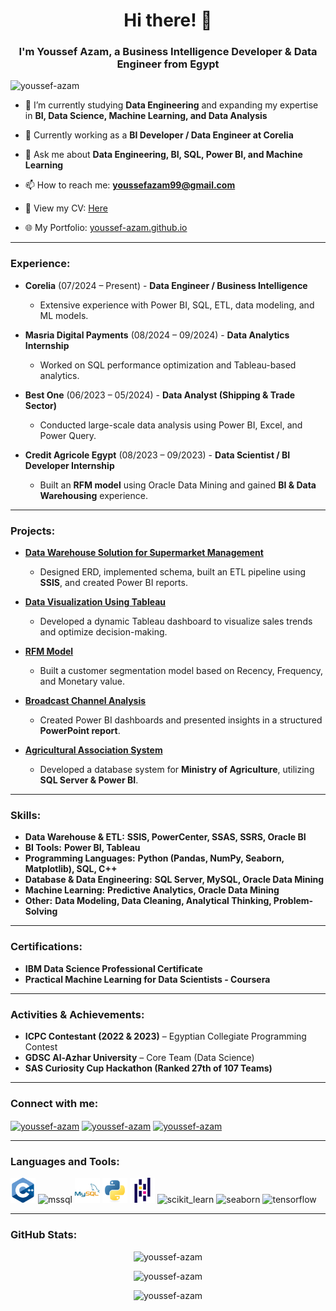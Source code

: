 <h1 align="center">Hi there! 👋</h1>
<h3 align="center">I'm Youssef Azam, a Business Intelligence Developer & Data Engineer from Egypt</h3>
<p align="left"> <img src="https://komarev.com/ghpvc/?username=youssef-azam&label=Profile%20views&color=0e75b6&style=flat" alt="youssef-azam" /> </p>

- 🌱 I’m currently studying **Data Engineering** and expanding my expertise in **BI, Data Science, Machine Learning, and Data Analysis**  

- 💼 Currently working as a **BI Developer / Data Engineer at Corelia**  

- 💬 Ask me about **Data Engineering, BI, SQL, Power BI, and Machine Learning**  

- 📫 How to reach me: **youssefazam99@gmail.com**  

- 📄 View my CV: [Here](https://drive.google.com/file/d/1J782lspCcC3O8ZrEpjMlDTnobcadZPZM/view?usp=sharing)  

- 🌐 My Portfolio: [youssef-azam.github.io](https://youssef-azam.github.io/YoussefAzam_Portfolio/#header)  

---

<h3 align="left">Experience:</h3>

- **Corelia** (07/2024 – Present) - **Data Engineer / Business Intelligence**  
  - Extensive experience with Power BI, SQL, ETL, data modeling, and ML models.  

- **Masria Digital Payments** (08/2024 – 09/2024) - **Data Analytics Internship**  
  - Worked on SQL performance optimization and Tableau-based analytics.  

- **Best One** (06/2023 – 05/2024) - **Data Analyst (Shipping & Trade Sector)**  
  - Conducted large-scale data analysis using Power BI, Excel, and Power Query.  

- **Credit Agricole Egypt** (08/2023 – 09/2023) - **Data Scientist / BI Developer Internship**  
  - Built an **RFM model** using Oracle Data Mining and gained **BI & Data Warehousing** experience.  

---

<h3 align="left">Projects:</h3>

- **[Data Warehouse Solution for Supermarket Management](https://github.com/youssef-azam/Data_Warehouse_supermarket-)**  
  - Designed ERD, implemented schema, built an ETL pipeline using **SSIS**, and created Power BI reports.  

- **[Data Visualization Using Tableau](https://www.kaggle.com/code/yossefazam/data-visualization-using-tableau)**  
  - Developed a dynamic Tableau dashboard to visualize sales trends and optimize decision-making.  

- **[RFM Model](https://github.com/youssef-azam/Broadcast_Chunnel_Analysis-/tree/main)**  
  - Built a customer segmentation model based on Recency, Frequency, and Monetary value.  

- **[Broadcast Channel Analysis](https://github.com/youssef-azam/Broadcast_Chunnel_Analysis-/tree/main)**  
  - Created Power BI dashboards and presented insights in a structured **PowerPoint report**.  

- **[Agricultural Association System](https://github.com/youssef-azam/Agricultural_association)**  
  - Developed a database system for **Ministry of Agriculture**, utilizing **SQL Server & Power BI**.  

---

<h3 align="left">Skills:</h3>

- **Data Warehouse & ETL:** **SSIS, PowerCenter, SSAS, SSRS, Oracle BI**  
- **BI Tools:** **Power BI, Tableau**  
- **Programming Languages:** **Python (Pandas, NumPy, Seaborn, Matplotlib), SQL, C++**  
- **Database & Data Engineering:** **SQL Server, MySQL, Oracle Data Mining**  
- **Machine Learning:** **Predictive Analytics, Oracle Data Mining**  
- **Other:** **Data Modeling, Data Cleaning, Analytical Thinking, Problem-Solving**  

---

<h3 align="left">Certifications:</h3>

- **IBM Data Science Professional Certificate**  
- **Practical Machine Learning for Data Scientists - Coursera**  

---

<h3 align="left">Activities & Achievements:</h3>

- **ICPC Contestant (2022 & 2023)** – Egyptian Collegiate Programming Contest  
- **GDSC Al-Azhar University** – Core Team (Data Science)  
- **SAS Curiosity Cup Hackathon (Ranked 27th of 107 Teams)**  

---

<h3 align="left">Connect with me:</h3>
<p align="left">
<a href="https://www.linkedin.com/in/youssef-azam-%F0%93%82%86-a36816231/" target="blank"><img align="center" src="https://raw.githubusercontent.com/rahuldkjain/github-profile-readme-generator/master/src/images/icons/Social/linked-in-alt.svg" alt="youssef-azam" height="30" width="40" /></a>
<a href="https://www.kaggle.com/yossefazam" target="blank"><img align="center" src="https://raw.githubusercontent.com/rahuldkjain/github-profile-readme-generator/master/src/images/icons/Social/kaggle.svg" alt="youssef-azam" height="30" width="40" /></a>
<a href="https://www.hackerrank.com/yossefazam549" target="blank"><img align="center" src="https://raw.githubusercontent.com/rahuldkjain/github-profile-readme-generator/master/src/images/icons/Social/hackerrank.svg" alt="youssef-azam" height="30" width="40" /></a>
</p>

---

<h3 align="left">Languages and Tools:</h3>
<p align="left"> 
  <img src="https://raw.githubusercontent.com/devicons/devicon/master/icons/cplusplus/cplusplus-original.svg" alt="cplusplus" width="40" height="40"/> 
  <img src="https://www.svgrepo.com/show/303229/microsoft-sql-server-logo.svg" alt="mssql" width="40" height="40"/> 
  <img src="https://raw.githubusercontent.com/devicons/devicon/master/icons/mysql/mysql-original-wordmark.svg" alt="mysql" width="40" height="40"/> 
  <img src="https://raw.githubusercontent.com/devicons/devicon/master/icons/python/python-original.svg" alt="python" width="40" height="40"/> 
  <img src="https://raw.githubusercontent.com/devicons/devicon/master/icons/pandas/pandas-original.svg" alt="pandas" width="40" height="40"/> 
  <img src="https://upload.wikimedia.org/wikipedia/commons/0/05/Scikit_learn_logo_small.svg" alt="scikit_learn" width="40" height="40"/> 
  <img src="https://seaborn.pydata.org/_images/logo-mark-lightbg.svg" alt="seaborn" width="40" height="40"/> 
  <img src="https://www.vectorlogo.zone/logos/tensorflow/tensorflow-icon.svg" alt="tensorflow" width="40" height="40"/> 
</p>

---

<h3 align="left">GitHub Stats:</h3>

<p align="center">
  <img src="https://github-readme-stats.vercel.app/api/top-langs?username=youssef-azam&show_icons=true&locale=en&layout=compact" alt="youssef-azam" />
</p>

<p align="center">
  <img src="https://github-readme-stats.vercel.app/api?username=youssef-azam&show_icons=true&locale=en" alt="youssef-azam" />
</p>

<p align="center">
  <img src="https://github-readme-streak-stats.herokuapp.com/?user=youssef-azam&" alt="youssef-azam" />
</p>
